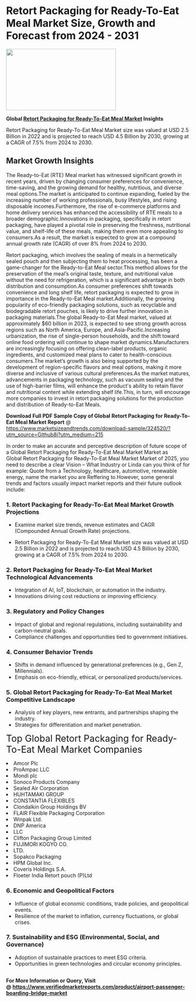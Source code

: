 <H1>Retort Packaging for Ready-To-Eat Meal Market Size, Growth and Forecast from 2024 - 2031</H1><img class="aligncenter size-medium wp-image-584254" src="https://thirdeyenews.in/wp-content/uploads/2024/09/Global-Market-Research-300x168.jpeg" alt="" width="300" height="168" /><p><strong>Global&nbsp;<a href="https://www.marketsizeandtrends.com/download-sample/324520/?utm_source=Github8j?utm_medium=215">Retort Packaging for Ready-To-Eat Meal Market</a> Insights</strong></p><p>Retort Packaging for Ready-To-Eat Meal Market size was valued at USD 2.5 Billion in 2022 and is projected to reach USD 4.5 Billion by 2030, growing at a CAGR of 7.5% from 2024 to 2030.</p><p><h2>Market Growth Insights</h2> <p>The Ready-to-Eat (RTE) Meal market has witnessed significant growth in recent years, driven by changing consumer preferences for convenience, time-saving, and the growing demand for healthy, nutritious, and diverse meal options.The market is anticipated to continue expanding, fueled by the increasing number of working professionals, busy lifestyles, and rising disposable incomes.Furthermore, the rise of e-commerce platforms and home delivery services has enhanced the accessibility of RTE meals to a broader demographic.Innovations in packaging, specifically in retort packaging, have played a pivotal role in preserving the freshness, nutritional value, and shelf-life of these meals, making them even more appealing to consumers.As a result, the market is expected to grow at a compound annual growth rate (CAGR) of over 8% from 2024 to 2030.</p> <p>Retort packaging, which involves the sealing of meals in a hermetically sealed pouch and then subjecting them to heat processing, has been a game-changer for the Ready-to-Eat Meal sector.This method allows for the preservation of the meal’s original taste, texture, and nutritional value without the need for refrigeration, which is a significant advantage in both distribution and consumption.As consumer preferences shift towards convenience and long shelf life, retort packaging is expected to grow in importance in the Ready-to-Eat Meal market.Additionally, the growing popularity of eco-friendly packaging solutions, such as recyclable and biodegradable retort pouches, is likely to drive further innovation in packaging materials.The global Ready-to-Eat Meal market, valued at approximately $60 billion in 2023, is expected to see strong growth across regions such as North America, Europe, and Asia-Pacific.Increasing urbanization, the rise of single-person households, and the shift toward online food ordering will continue to shape market dynamics.Manufacturers are increasingly focusing on offering clean-label products, organic ingredients, and customized meal plans to cater to health-conscious consumers.The market’s growth is also being supported by the development of region-specific flavors and meal options, making it more diverse and inclusive of various cultural preferences.As the market matures, advancements in packaging technology, such as vacuum sealing and the use of high-barrier films, will enhance the product's ability to retain flavor and nutritional content while extending shelf life.This, in turn, will encourage more companies to invest in retort packaging solutions for the production and distribution of Ready-to-Eat Meals.</p> <p><span class=""><strong>Download Full PDF Sample Copy of Global Retort Packaging for Ready-To-Eat Meal Market Report</strong> @ <a href="https://www.marketsizeandtrends.com/download-sample/324520/?utm_source=Github8j?utm_medium=215" target="_blank">https://www.marketsizeandtrends.com/download-sample/324520/?utm_source=Github8j?utm_medium=215</a></span></p><p>In order to make an accurate and perceptive description of future scope of a Global&nbsp;Retort Packaging for Ready-To-Eat Meal Market Market as Global&nbsp;Retort Packaging for Ready-To-Eat Meal Market Market of 2025, you need to describe a clear Vision &ndash; What Industry or Linda can you think of for example: Quote from a Technology, healthcare, automotive, renewable energy, name the market you are Reffering to.However, some general trends and factors usually impact market reports and their future outlook include:</p><h3>1.&nbsp;<strong>Retort Packaging for Ready-To-Eat Meal Market Growth Projections</strong></h3><ul><li>Examine market size trends, revenue estimates and CAGR (Compounded Annual Growth Rate) projections.</li><li><p>Retort Packaging for Ready-To-Eat Meal Market size was valued at USD 2.5 Billion in 2022 and is projected to reach USD 4.5 Billion by 2030, growing at a CAGR of 7.5% from 2024 to 2030.</p></li></ul><h3>2.&nbsp;<strong>Retort Packaging for Ready-To-Eat Meal Market Technological Advancements</strong></h3><ul><li>Integration of AI, IoT, blockchain, or automation in the industry.</li><li>Innovations driving cost reductions or improving efficiency.</li></ul><h3>3.&nbsp;<strong>Regulatory and Policy Changes</strong></h3><ul><li>Impact of global and regional regulations, including sustainability and carbon-neutral goals.</li><li>Compliance challenges and opportunities tied to government initiatives.</li></ul><h3>4.&nbsp;<strong>Consumer Behavior Trends</strong></h3><ul><li>Shifts in demand influenced by generational preferences (e.g., Gen Z, Millennials).</li><li>Emphasis on eco-friendly, ethical, or personalized products/services.</li></ul><h3>5.&nbsp;<strong>Global Retort Packaging for Ready-To-Eat Meal Market Competitive Landscape</strong></h3><ul><li>Analysis of key players, new entrants, and partnerships shaping the industry.</li><li>Strategies for differentiation and market penetration.</li></ul><p data-pm-slice="1 1 []"><span style="color: inherit; font-family: inherit; font-size: 25px;">Top Global Retort Packaging for Ready-To-Eat Meal Market Companies</span></p><div class="" data-test-id=""><p><li>Amcor Plc</li><li> ProAmpac LLC</li><li> Mondi plc</li><li> Sonoco Products Company</li><li> Sealed Air Corporation</li><li> HUHTAMAKI GROUP</li><li> CONSTANTIA FLEXIBLES</li><li> Clondalkin Group Holdings BV</li><li> FLAIR Flexible Packaging Corporation</li><li> Winpak Ltd.</li><li> DNP America</li><li> LLC</li><li> Clifton Packaging Group Limited</li><li> FUJIMORI KOGYO CO.</li><li> LTD.</li><li> Sopakco Packaging</li><li> HPM Global Inc.</li><li> Coveris Holdings S.A.</li><li> Floeter India Retort pouch (P)Ltd</li></p></div><h3>6.&nbsp;<strong>Economic and Geopolitical Factors</strong></h3><ul><li>Influence of global economic conditions, trade policies, and geopolitical events.</li><li>Resilience of the market to inflation, currency fluctuations, or global crises.</li></ul><h3>7.&nbsp;<strong>Sustainability and ESG (Environmental, Social, and Governance)</strong></h3><ul><li>Adoption of sustainable practices to meet ESG criteria.</li><li>Opportunities in green technologies and circular economy principles.</li></ul><h2><strong style="font-size: 14px;">For More Information or Query, Visit @&nbsp;</strong><a style="background-color: #ffffff; font-size: 14px;" href="https://www.marketsizeandtrends.com/report/retort-packaging-for-ready-to-eat-meal-market/" target="_blank">https://www.verifiedmarketreports.com/product/airport-passenger-boarding-bridge-market</a></h2>